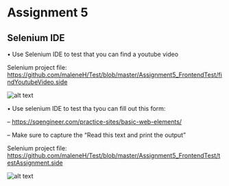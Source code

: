 # Assignment 5

## Selenium IDE

• Use Selenium IDE to test that you can find a youtube video

Selenium project file: https://github.com/maleneH/Test/blob/master/Assignment5_FrontendTest/findYoutubeVideo.side

![alt text](https://github.com/maleneH/Test/blob/master/Assignment5_FrontendTest/funnyCats.jpeg)

• Use selenium IDE to test tha tyou can fill out this form:

   – https://sqengineer.com/practice-sites/basic-web-elements/
     
   – Make sure to capture the “Read this text and print the output”

Selenium project file: https://github.com/maleneH/Test/blob/master/Assignment5_FrontendTest/testAssignment.side


![alt text](https://github.com/maleneH/Test/blob/master/Assignment5_FrontendTest/johnDoe.jpeg)
